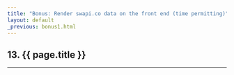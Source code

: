 ```yaml
---
title: "Bonus: Render swapi.co data on the front end (time permitting)"
layout: default
_previous: bonus1.html
---
```


## 13. {{ page.title }}

---